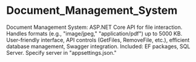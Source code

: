 # Document_Management_System
Document Management System: ASP.NET Core API for file interaction. Handles formats (e.g., "image/jpeg," "application/pdf") up to 5000 KB. User-friendly interface, API controls (GetFiles, RemoveFile, etc.), efficient database management, Swagger integration. Included: EF packages, SQL Server. Specify server in "appsettings.json."
